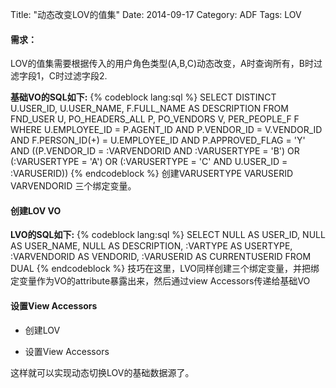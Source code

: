 Title: "动态改变LOV的值集"
Date: 2014-09-17
Category: ADF
Tags: LOV

#### <i class="icon-file"></i>   需求：

LOV的值集需要根据传入的用户角色类型(A,B,C)动态改变，A时查询所有，B时过滤字段1，C时过滤字段2.

 **基础VO的SQL如下:**
{% codeblock lang:sql %}
 SELECT DISTINCT U.USER_ID, U.USER_NAME, F.FULL_NAME AS DESCRIPTION
  FROM FND_USER U, PO_HEADERS_ALL P, PO_VENDORS V, PER_PEOPLE_F F
 WHERE U.EMPLOYEE_ID = P.AGENT_ID
   AND P.VENDOR_ID = V.VENDOR_ID
   AND F.PERSON_ID(+) = U.EMPLOYEE_ID
   AND P.APPROVED_FLAG = 'Y'
   AND ((P.VENDOR_ID = :VARVENDORID AND :VARUSERTYPE = 'B') OR
       (:VARUSERTYPE = 'A') OR
       (:VARUSERTYPE = 'C' AND U.USER_ID = :VARUSERID))
{% endcodeblock %}
创建VARUSERTYPE VARUSERID VARVENDORID 三个绑定变量。

#### <i class="icon-folder-open"></i> 创建LOV VO

 **LVO的SQL如下:**
{% codeblock lang:sql %}
 SELECT NULL         AS USER_ID,
       NULL         AS USER_NAME,
       NULL         AS DESCRIPTION,
       :VARTYPE     AS USERTYPE,  
       :VARVENDORID AS VENDORID,
       :VARUSERID   AS CURRENTUSERID
  FROM DUAL
{% endcodeblock %}
技巧在这里，LVO同样创建三个绑定变量，并把绑定变量作为VO的attribute暴露出来，然后通过view Accessors传递给基础VO

#### <i class="icon-pencil"></i> 设置View Accessors

- 创建LOV    


- 设置View Accessors    


这样就可以实现动态切换LOV的基础数据源了。
